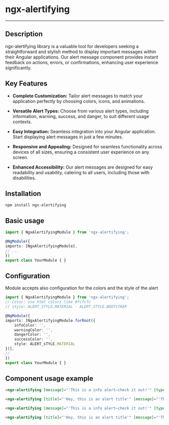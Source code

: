 # ngx-alertifying

---

## Description

ngx-alertifying library is a valuable tool for developers seeking a straightforward and stylish method to display important messages within their Angular applications. Our alert message component provides instant feedback on actions, errors, or confirmations, enhancing user experience significantly.

## Key Features

- **Complete Customization:** Tailor alert messages to match your application perfectly by choosing colors, icons, and animations.
  
- **Versatile Alert Types:** Choose from various alert types, including information, warning, success, and danger, to suit different usage contexts.

- **Easy Integration:** Seamless integration into your Angular application. Start displaying alert messages in just a few minutes.

- **Responsive and Appealing:** Designed for seamless functionality across devices of all sizes, ensuring a consistent user experience on any screen.

- **Enhanced Accessibility:** Our alert messages are designed for easy readability and usability, catering to all users, including those with disabilities.

## Installation

```
npm install ngx-alertifying
```

## Basic usage
```typescript
import { NgxAlertifyingModule } from 'ngx-alertifying';

@NgModule({
imports: [NgxAlertifyingModule],
// ...
})
export class YourModule { }
```

## Configuration
Module accepts also configuration for the colors and the style of the alert
```typescript
import { NgxAlertifyingModule } from 'ngx-alertifying';
// Color: use html colors like #fcfcfc
// style: ALERT_STYLE.MATERIAL - ALERT_STYLE.BOOTSTRAP

@NgModule({
imports: [NgxAlertifyingModule.forRoot({
    infoColor: '',  
    warningColor: '',
    dangerColor: '',
    successColor: '',
    style: ALERT_sTYLE.MATERIAL 
})],
//
})
export class YourModule { }
```

## Component usage example

```html
<ngx-alertifying [message]="'This is a info alert—check it out!'" [type]="typeInfo"></ngx-alertifying>

<ngx-alertifying [title]="'Hey, this is an alert title'" [message]="'This is a info alert—check it out!'" [type]="typeInfo"></ngx-alertifying>

<ngx-alertifying [message]="'This is a info alert—check it out!'" [type]="typeInfo" [showBackground]="true"></ngx-alertifying>

<ngx-alertifying [title]="'Hey, this is an alert title'" [message]="'This is a info alert—check it out!'" [type]="typeInfo" [showBackground]="true"></ngx-alertifying>

```